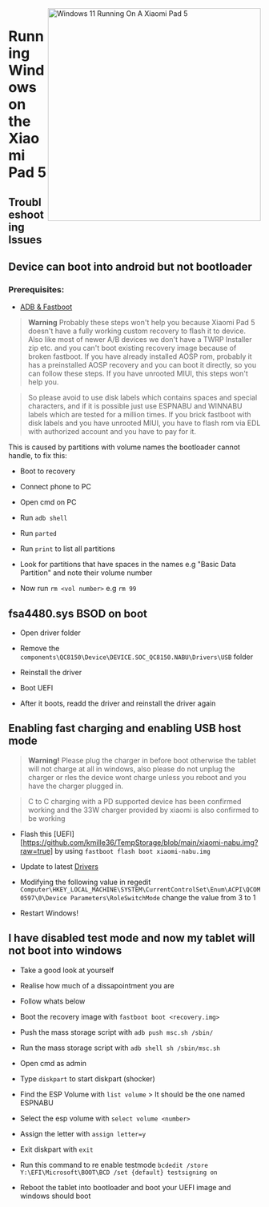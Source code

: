 <img align="right" src="https://raw.githubusercontent.com/erdilS/Port-Windows-11-Xiaomi-Pad-5/main/nabu.png" width="425" alt="Windows 11 Running On A Xiaomi Pad 5">


# Running Windows on the Xiaomi Pad 5

## Troubleshooting Issues


## Device can boot into android but not bootloader

### Prerequisites:

- [ADB & Fastboot](https://developer.android.com/studio/releases/platform-tools)

> **Warning** Probably these steps won't help you because Xiaomi Pad 5 doesn't have a fully working custom recovery to flash it to device. Also like most of newer A/B devices we don't have a TWRP Installer zip etc. and you can't boot existing recovery image because of broken fastboot. If you have already installed AOSP rom, probably it has a preinstalled AOSP recovery and you can boot it directly, so you can follow these steps. If you have unrooted MIUI, this steps won't help you.

> So please avoid to use disk labels which contains spaces and special characters, and if it is possible just use ESPNABU and WINNABU labels which are tested for a million times. If you brick fastboot with disk labels and you have unrooted MIUI, you have to flash rom via EDL with authorized account and you have to pay for it.


This is caused by partitions with volume names the bootloader cannot handle, to fix this:

- Boot to recovery

- Connect phone to PC

- Open cmd on PC

- Run ```adb shell```

- Run ```parted```

- Run ```print``` to list all partitions

- Look for partitions that have spaces in the names e.g "Basic Data Partition" and note their volume number

- Now run ```rm <vol number>``` e.g ```rm 99```


## fsa4480.sys BSOD on boot

- Open driver folder

- Remove the ```components\QC8150\Device\DEVICE.SOC_QC8150.NABU\Drivers\USB``` folder

- Reinstall the driver

- Boot UEFI

- After it boots, readd the driver and reinstall the driver again

## Enabling fast charging and enabling USB host mode

> **Warning!** Please plug the charger in before boot otherwise the tablet will not charge at all in windows, also please do not unplug the charger or rles the device wont charge unless you reboot and you have the charger plugged in.

> C to C charging with a PD supported device has been confirmed working and the 33W charger provided by xiaomi is also confirmed to be working


- Flash this [UEFI][https://github.com/kmille36/TempStorage/blob/main/xiaomi-nabu.img?raw=true] by using ```fastboot flash boot xiaomi-nabu.img```

- Update to latest [Drivers](https://github.com/erdilS/Port-Windows-11-Xiaomi-Pad-5/blob/main/guide/driver-updating-selection.md)

- Modifying the following value in regedit ```Computer\HKEY_LOCAL_MACHINE\SYSTEM\CurrentControlSet\Enum\ACPI\QCOM0597\0\Device Parameters\RoleSwitchMode``` change the value from 3 to 1 

- Restart Windows!

## I have disabled test mode and now my tablet will not boot into windows

- Take a good look at yourself

- Realise how much of a dissapointment you are

- Follow whats below

- Boot the recovery image with ```fastboot boot <recovery.img>```

- Push the mass storage script with ```adb push msc.sh /sbin/```

- Run the mass storage script with ```adb shell sh /sbin/msc.sh```

- Open cmd as admin

- Type ```diskpart``` to start diskpart (shocker)

- Find the ESP Volume with ```list volume``` > It should be the one named ESPNABU

- Select the esp volume with ```select volume <number>```

- Assign the letter with ```assign letter=y```

- Exit diskpart with ```exit```

- Run this command to re enable testmode ```bcdedit /store Y:\EFI\Microsoft\BOOT\BCD /set {default} testsigning on```

- Reboot the tablet into bootloader and boot your UEFI image and windows should boot
